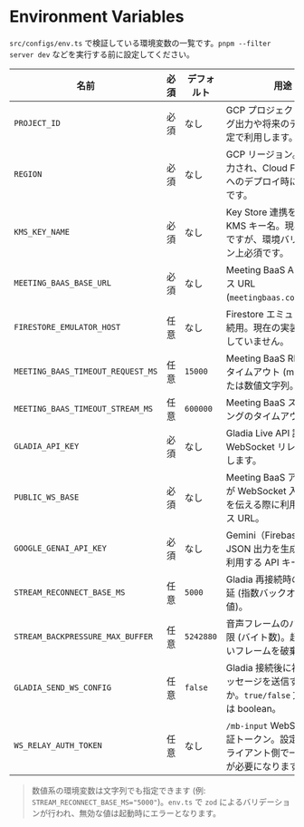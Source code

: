 # Environment Variables

`src/configs/env.ts` で検証している環境変数の一覧です。`pnpm --filter server dev` などを実行する前に設定してください。

| 名前 | 必須 | デフォルト | 用途 |
| --- | --- | --- | --- |
| `PROJECT_ID` | 必須 | なし | GCP プロジェクト ID。ログ出力や将来のデプロイ設定で利用します。 |
| `REGION` | 必須 | なし | GCP リージョン。ログに出力され、Cloud Functions へのデプロイ時に使用予定です。 |
| `KMS_KEY_NAME` | 必須 | なし | Key Store 連携を想定した KMS キー名。現状は未使用ですが、環境バリデーション上必須です。 |
| `MEETING_BAAS_BASE_URL` | 必須 | なし | Meeting BaaS API のベース URL (`meetingbaas.config.ts`)。 |
| `FIRESTORE_EMULATOR_HOST` | 任意 | なし | Firestore エミュレーター接続用。現在の実装では参照していません。 |
| `MEETING_BAAS_TIMEOUT_REQUEST_MS` | 任意 | `15000` | Meeting BaaS REST API のタイムアウト (ms)。数値または数値文字列。 |
| `MEETING_BAAS_TIMEOUT_STREAM_MS` | 任意 | `600000` | Meeting BaaS ストリーミングのタイムアウト (ms)。 |
| `GLADIA_API_KEY` | 必須 | なし | Gladia Live API 認証キー。WebSocket リレーで使用します。 |
| `PUBLIC_WS_BASE` | 必須 | なし | Meeting BaaS アダプターが WebSocket 入出力 URL を伝える際に利用するベース URL。 |
| `GOOGLE_GENAI_API_KEY` | 必須 | なし | Gemini（Firebase AI）で JSON 出力を生成する際に利用する API キー。 |
| `STREAM_RECONNECT_BASE_MS` | 任意 | `5000` | Gladia 再接続時のベース遅延 (指数バックオフの初期値)。 |
| `STREAM_BACKPRESSURE_MAX_BUFFER` | 任意 | `5242880` | 音声フレームのバッファ上限 (バイト数)。超過時は古いフレームを破棄します。 |
| `GLADIA_SEND_WS_CONFIG` | 任意 | `false` | Gladia 接続後に初期設定メッセージを送信するかどうか。`true/false` 文字列または boolean。 |
| `WS_RELAY_AUTH_TOKEN` | 任意 | なし | `/mb-input` WebSocket の認証トークン。設定するとクライアント側で一致する値が必要になります。 |

> 数値系の環境変数は文字列でも指定できます (例: `STREAM_RECONNECT_BASE_MS="5000"`)。`env.ts` で `zod` によるバリデーションが行われ、無効な値は起動時にエラーとなります。
